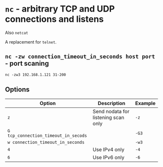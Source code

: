 # `nc` - arbitrary TCP and UDP connections and listens

Also `netcat`

A replacement for `telnet`.

## `nc -zw connection_timeout_in_seconds host port` - port scaning

`nc -zw3 192.168.1.121 31-200`

## Options

|Option|Description|Example
|-|-|-
|`z`|Send nodata for listening scan only|`-z`
|`G tcp_connection_timeout_in_secods`||`-G3`
|`w connection_timeout_in_seconds`||`-w3`
|`4`|Use IPv4 only|`-4`
|`6`|Use IPv6 only|`-6`